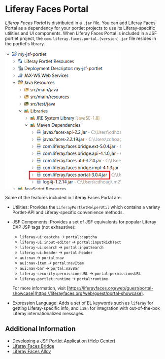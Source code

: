 # Liferay Faces Portal

*Liferay Faces Portal* is distributed in a `.jar` file. You can add Liferay Faces Portal as a dependency for your portlet projects to use its Liferay-specific utilities and UI components. When Liferay Faces Portal is included in a JSF portlet project, the `com.liferay.faces.portal.[version].jar` file resides in the portlet's library. 

![The required `.jar` files are downloaded for your JSF portlet based on the JSF UI Component Suite you configured.](./liferay-faces-portal/images/01.png)

Some of the features included in Liferay Faces Portal are: 

* Utilities: Provides the `LiferayPortletHelperUtil` which contains a variety Portlet-API and Liferay-specific convenience methods.

* JSF Components: Provides a set of JSF equivalents for popular Liferay DXP JSP tags (not exhaustive):
    * `liferay-ui:captcha` &rarr; `portal:captcha`
    * `liferay-ui:input-editor` &rarr; `portal:inputRichText`
    * `liferay-ui:search` &rarr; `portal:inputSearch`
    * `liferay-ui:header` &rarr; `portal:header`
    * `aui:nav` &rarr; `portal:nav`
    * `aui:nav-item` &rarr; `portal:navItem`
    * `aui:nav-bar` &rarr; `portal:navBar`
    * `liferay-security:permissionsURL` &rarr; `portal:permissionsURL`
    * `liferay-portlet:runtime` &rarr; `portal:runtime`

    For more information, visit [https://liferayfaces.org/web/guest/portal-showcase](https://liferayfaces.org/web/guest/portal-showcase).

* Expression Language: Adds a set of EL keywords such as `liferay` for getting Liferay-specific info, and `i18n` for integration with out-of-the-box Liferay internationalized messages. 

## Additional Information 

* [Developing a JSF Portlet Application \(Help Center\)](https://help.liferay.com/hc/en-us/articles/360029069451-Developing-a-JSF-Portlet-Application)
* [Liferay Faces Bridge](./liferay-faces-bridge.md)
* [Liferay Faces Alloy](./liferay-faces-alloy.md)